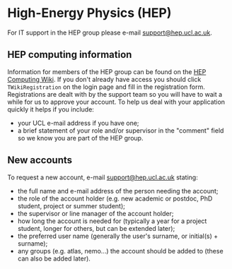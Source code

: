 # High-Energy Physics (HEP)

For IT support in the HEP group please e-mail <a href="mailto:support@hep.ucl.ac.uk">support@hep.ucl.ac.uk</a>.

## HEP computing information

Information for members of the HEP group can be found on the [HEP Computing Wiki](https://www.hep.ucl.ac.uk/twiki/bin/view/Computing). If you don't already have access you should click `TWikiRegistration` on the login page and fill in the registration form. Registrations are dealt with by the support team so you will have to wait a while for us to approve your account. To help us deal with your application quickly it helps if you include:

- your UCL e-mail address if you have one;
- a brief statement of your role and/or supervisor in the "comment" field so we know you are part of the HEP group.

## New accounts

To request a new account, e-mail <a href="mailto:support@hep.ucl.ac.uk">support@hep.ucl.ac.uk</a> stating:

- the full name and e-mail address of the person needing the account;
- the role of the account holder (e.g. new academic or postdoc, PhD student, project or summer student);
- the supervisor or line manager of the account holder;
- how long the account is needed for (typically a year for a project student, longer for others, but can be extended later);
- the preferred user name (generally the user's surname, or initial(s) + surname);
- any groups (e.g. atlas, nemo...) the account should be added to (these can also be added later).
